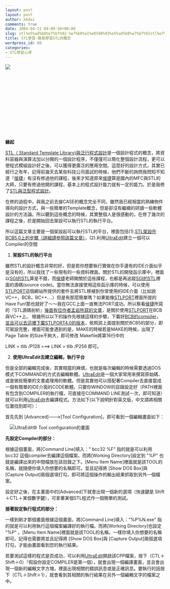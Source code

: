 ```yaml
---
layout: post
layout: post
author: kkdai
comments: true
date: 2004-04-21 09:09:50+00:00
slug: stl%e5%ad%b8%e7%bf%92-%e7%b0%a1%e6%98%93%e5%ad%b8%e7%bf%92stl%e7%9a%84%e6%a6%82%e5%bf%b5
title: STL學習-簡易學習STL的概念
wordpress_id: 80
categories:
- STL學習心得
---
```


![](http://www.awl.ca/booksellers/backlist/images/generic.jpg)




　




　




　




　




　




　


**緣起**



[STL（
Standard Template Library)與泛行程式設計](http://www.jjhou.com/jjtbooks-generic-programming-and-the-stl.htm)是一個設計程式的概念，將資料容器與演算法加以分開的一個設計程序，不僅僅可以簡化整個設計流程，更可以使程式模組設計好之後，可以獲得更廣泛的應用空間。這麼好的設計方式，其實已經行之有年，記得前幾天去某些科技公司面試的時候，他們不斷的詢問我問知不知道『[侯捷](http://www.jjhou.com/)』有沒有修過他的課程，後來才知道原來[侯捷](http://www.jjhou.com/)算是國內的MFC與STL的大師，只要有修過他開的課程，基本上的程式設計能力就有一定的能力。於是我修了[STL與泛型程式設計](http://www.jjhou.com/course-generic-yzu-922.htm)。




在修的過程中，與我之前去接CASE的概念完全不同，雖然我已經相當的熟練物件導向的設計方式，與一些簡單的Template概念，但是卻沒有繼續的研讀一些軟體設計的方法論。所以聽到這些概念的時候，其實整個人是很感動的，在修了幾次的課程之後，於是開始回去架設可以執行STL的執行平台。


  

所以這篇文章主要是一個架設起可以執行STL的平台，裡面包括(1).[STL架設在BCB5.0上的步驟（詳細請參照該篇文章）](http://www.jjhou.com/myan-stlport.htm)，(2).利用[UltraEdit](http://www.ultraedit.com/)建立一個可以Compiler的空間


<!-- more -->



  
  1. **架設STL的執行平台**


  

雖然STL的設計概念非常的好，但是若你想要執行實做在你手邊有的IDE介面似乎是沒有的，所以我找了一些現有的一些資料裡面。關於STL的開發函示庫中，裡面以[SGI的STL](http://www.sgi.com/tech/stl/)算是不錯，而[侯捷](http://www.jjhou.com/)老師開關於這些課程，也都是再追蹤[SGI的STL](http://www.sgi.com/tech/stl/)裡面的源碼(source
code)。當你無法直接使用這些函示庫的時候，可以使用[STLPORT](http://www.stlport.org/)這個網站所提供的套件去將STL移植到你常使用的IDE介面（比如說VC++，BCB，BC++....）但是有那麼簡單嗎？如果能像[STLPORT](http://www.stlport.org/)裡面所提的Have
Fun!那也就好了～～我在GCC上面一直無法PORT成功。所以察看[侯捷](http://www.jjhou.com/)所寫的『STL源碼剖析』[後面有位作者孟岩所寫的文章](http://www.jjhou.com/myan-stlport.htm)，是關於使用[STLPORT](http://www.stlport.org/)在BCB與VC++上。
根據所以以下的操作先根據這樣的步驟，下載好[BCB的compiler](http://www.borland.com/products/downloads/download_cbuilder.html#)，[並且可以去這裡下載STLPORT4.0的版本](http://www.stlport.com/archive/)，依照該上面提到關於BCB5的部分，即可架設完整，裡面可能會遇到的是，MAKE的時候若是MAKE的時候，出現了Page
  Table 的Size不夠大，即可修改 Makefile將第16行中的



  

LINK = tlib /P128 ===> LINK = tlib /P256 即可。



  
  2. **使用UltraEdit去建立編輯，執行平台**


  

但是全部的編輯完成後，其實相當的麻煩，也就是每次編輯的時候需要透過DOS模式下COMMAND的方式去編輯軟體。[UltraEdit](http://www.ultraedit.com/)是一個大家常用來撰寫原始碼、或是做些簡單的文書處理用的軟體。但是其實他可以搭配著Compiler去直接當成一個有簡單的IDE介面的CODE軟體。只要你WINDOW的目錄設定好（PATH裡面有包含到COMPILER的執行檔，可直接在COMMAND
  LINE測試一次，即可知道）就可以利用[UltraEdit](http://www.ultraedit.com/)去編譯程式。方法如下(以下說明針對英文版，中文請將相關位置找到即可）：



  

首先先到 [Advanced]--->[Tool Configuration]，即可看到一個編輯畫面如下：



  

　![UltraEdit中 Tool configuration的畫面](http://www.evanlin.com/blog/archives/0421/u01.jpg)




  

**先設定Compiler的部分：**


  

根據這個畫面，將[Command Line]填入：" bcc32 %F"
  指的就是可以利用bcc32 這個compiler去編譯這個檔案。而將[Working
  Directory]設定到 "%P"
  也就是編譯出來的中間檔放在該目錄之下。[Menu Item Name]裡面就是該TOOL的名稱，就隨便你填入你想要的名稱即可。並且記得將
  [Show DOS Box]與 [Capture Output]兩個選項打勾，即可將這個操作的輸出結果抓取到另外一個檔案。


  

設定好之後，在主畫面中的[Advanced]下就會出現一個新的選項（快速鍵是
  Shift＋CTL＋某個數字鍵），可拿著某個STL程式作一個簡單的測試。


  

**接著設定執行程式的部分：**


  

一樣到剛才那個畫面根據這個畫面，將[Command Line]填入："%P%N.exe"
  指的就是可以利用執行這個檔案編譯好的執行檔。而將[Working
  Directory]也設定 "%P" 。[Menu Item Name]裡面就是該TOOL的名稱，一樣你填入你想要的名稱即可。記得也需要將並且記得將
  [Show DOS Box]與 [Capture Output]兩個選項打勾，才能由畫面看到您的執行結果。


  

若要測試這樣的程式是否成功，可以利用[UltraEdit](http://www.ultraedit.com/)開啟該CPP檔案，按下（CTL＋Shift＋0）『假設你設定COMPILER是第一個），就會出現一個編譯畫面，並且會出現一個新的編輯文字方塊，裡面出現相關的錯誤訊息或是正確訊息。要執行的話按下（CTL＋Shift＋1），就會看到其相關的執行結果在另外一個編輯文字的檔案之中。


  

　





　




　
